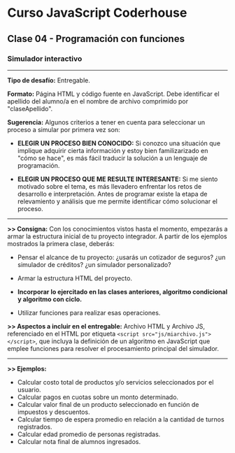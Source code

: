 # Curso JavaScript Coderhouse

## Clase 04 - Programación con funciones

### Simulador interactivo

---

**Tipo de desafío:** 
Entregable.

**Formato:** 
Página HTML y código fuente en JavaScript. Debe identificar el apellido del alumno/a en el nombre de archivo comprimido por "claseApellido".

**Sugerencia:** 
Algunos criterios a tener en cuenta para seleccionar un proceso a simular por primera vez son:

- **ELEGIR UN PROCESO BIEN CONOCIDO:** 
Si conozco una situación que implique adquirir cierta información y estoy bien familizarizado en "cómo se hace", es más fácil traducir la solución a un lenguaje de programación.

- **ELEGIR UN PROCESO QUE ME RESULTE INTERESANTE:** 
Si me siento motivado sobre el tema, es más llevadero enfrentar los retos de desarrollo e interpretación.
Antes de programar existe la etapa de relevamiento y análisis que me permite identificar cómo solucionar el proceso.

---

**>> Consigna:** 
Con los conocimientos vistos hasta el momento, empezarás a armar la estructura inicial de tu proyecto integrador. A partir de los ejemplos mostrados la primera clase, deberás:

- Pensar el alcance de tu proyecto: ¿usarás un cotizador de seguros? ¿un simulador de créditos? ¿un simulador personalizado?

- Armar la estructura HTML del proyecto.

- **Incorporar lo ejercitado en las clases anteriores, algoritmo condicional y algoritmo con ciclo.**

- Utilizar funciones para realizar esas operaciones.


**>> Aspectos a incluir en el entregable:**
Archivo HTML y Archivo JS, referenciado en el HTML por etiqueta `<script src="js/miarchivo.js"></script>`, que incluya la definición de un algoritmo en JavaScript que emplee funciones para resolver el procesamiento principal del simulador.

---

**>> Ejemplos:**
- Calcular costo total de productos y/o servicios seleccionados por el usuario.
- Calcular pagos en cuotas sobre un monto determinado.
- Calcular valor final de un producto seleccionado en función de impuestos y descuentos.
- Calcular tiempo de espera promedio en relación a la cantidad de turnos registrados.
- Calcular edad promedio de personas registradas.
- Calcular nota final de alumnos ingresados.
